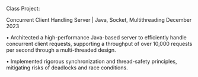 Class Project:

Concurrent Client Handling Server | Java, Socket, Multithreading December 2023


• Architected a high-performance Java-based server to efficiently handle concurrent client requests, supporting a
throughput of over 10,000 requests per second through a multi-threaded design.

• Implemented rigorous synchronization and thread-safety principles, mitigating risks of deadlocks and race conditions.
